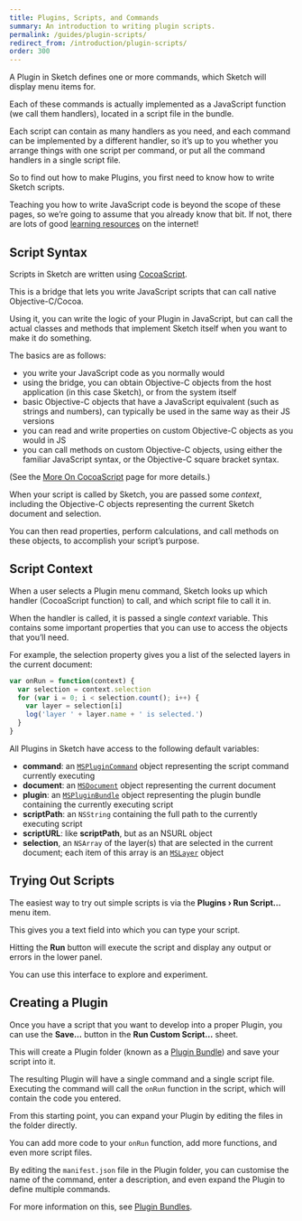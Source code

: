 ```yaml
---
title: Plugins, Scripts, and Commands
summary: An introduction to writing plugin scripts.
permalink: /guides/plugin-scripts/
redirect_from: /introduction/plugin-scripts/
order: 300
---
```


A Plugin in Sketch defines one or more commands, which Sketch will display menu items for.

Each of these commands is actually implemented as a JavaScript function (we call them handlers), located in a script file in the bundle.

Each script can contain as many handlers as you need, and each command can be implemented by a different handler, so it’s up to you whether you arrange things with one script per command, or put all the command handlers in a single script file.

So to find out how to make Plugins, you first need to know how to write Sketch scripts.

Teaching you how to write JavaScript code is beyond the scope of these pages, so we’re going to assume that you already know that bit. If not, there are lots of good [learning resources](/resources/) on the internet!

## Script Syntax

Scripts in Sketch are written using [CocoaScript](https://github.com/ccgus/CocoaScript).

This is a bridge that lets you write JavaScript scripts that can call native Objective-C/Cocoa.

Using it, you can write the logic of your Plugin in JavaScript, but can call the actual classes and methods that implement Sketch itself when you want to make it do something.

The basics are as follows:

* you write your JavaScript code as you normally would
* using the bridge, you can obtain Objective-C objects from the host application (in this case Sketch), or from the system itself
* basic Objective-C objects that have a JavaScript equivalent (such as strings and numbers), can typically be used in the same way as their JS versions
* you can read and write properties on custom Objective-C objects as you would in JS
* you can call methods on custom Objective-C objects, using either the familiar JavaScript syntax, or the Objective-C square bracket syntax.

(See the [More On CocoaScript](/guides/cocoascript/) page for more details.)

When your script is called by Sketch, you are passed some _context_, including the Objective-C objects representing the current Sketch document and selection.

You can then read properties, perform calculations, and call methods on these objects, to accomplish your script’s purpose.

## Script Context

When a user selects a Plugin menu command, Sketch looks up which handler (CocoaScript function) to call, and which script file to call it in.

When the handler is called, it is passed a single _context_ variable. This contains some important properties that you can use to access the objects that you’ll need.

For example, the selection property gives you a list of the selected layers in the current document:

```js
var onRun = function(context) {
  var selection = context.selection
  for (var i = 0; i < selection.count(); i++) {
    var layer = selection[i]
    log('layer ' + layer.name + ' is selected.')
  }
}
```

All Plugins in Sketch have access to the following default variables:

* **command**: an [`MSPluginCommand`](/reference/class/MSPluginCommand/) object representing the script command currently executing
* **document**: an [`MSDocument`](/reference/class/MSDocument/) object representing the current document
* **plugin**: an [`MSPluginBundle`](/reference/class/MSPluginBundle/) object representing the plugin bundle containing the currently executing script
* **scriptPath**: an `NSString` containing the full path to the currently executing script
* **scriptURL**: like **scriptPath**, but as an NSURL object
* **selection**, an `NSArray` of the layer(s) that are selected in the current document; each item of this array is an [`MSLayer`](/reference/class/MSLayer/) object

## Trying Out Scripts

The easiest way to try out simple scripts is via the **Plugins › Run Script…** menu item.

This gives you a text field into which you can type your script.

Hitting the **Run** button will execute the script and display any output or errors in the lower panel.

You can use this interface to explore and experiment.

## Creating a Plugin

Once you have a script that you want to develop into a proper Plugin, you can use the **Save…** button in the **Run Custom Script…** sheet.

This will create a Plugin folder (known as a [Plugin Bundle](/guides/plugin-bundles/)) and save your script into it.

The resulting Plugin will have a single command and a single script file. Executing the command will call the `onRun` function in the script, which will contain the code you entered.

From this starting point, you can expand your Plugin by editing the files in the folder directly.

You can add more code to your `onRun` function, add more functions, and even more script files.

By editing the `manifest.json` file in the Plugin folder, you can customise the name of the command, enter a description, and even expand the Plugin to define multiple commands.

For more information on this, see [Plugin Bundles](/guides/plugin-bundles/).
